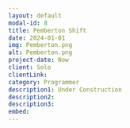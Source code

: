 ```yaml
---
layout: default
modal-id: 8
title: Pemberton Shift
date: 2024-01-01
img: Pemberton.png
alt: Pemberton.png
project-date: Now
client: Solo
clientLink: 
category: Programmer
description1: Under Construction
description2: 
description3: 
embed: 
---
```


